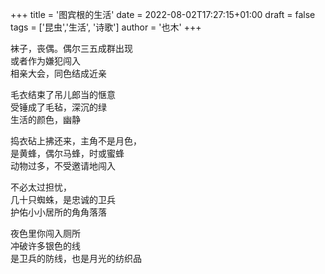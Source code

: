 +++
title = '图宾根的生活'
date = 2022-08-02T17:27:15+01:00
draft = false
tags = ['昆虫','生活', '诗歌']
author = '也木'
+++

袜子，丧偶。<!--more-->偶尔三五成群出现   
  或者作为嫌犯闯入  
相亲大会，同色结成近亲  
  
毛衣结束了吊儿郎当的惬意  
受锤成了毛毡，深沉的绿  
  生活的颜色，幽静  
  
捣衣砧上拂还来，主角不是月色，  
   是黄蜂，偶尔马蜂，时或蜜蜂  
动物过多，不受邀请地闯入  
  
不必太过担忧，  
几十只蜘蛛，是忠诚的卫兵  
护佑小小居所的角角落落
  
夜色里你闯入厕所  
冲破许多银色的线  
是卫兵的防线，也是月光的纺织品

